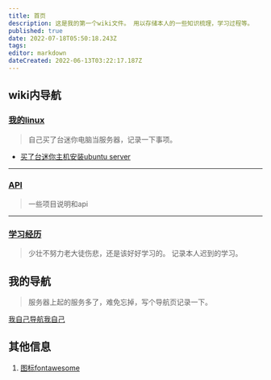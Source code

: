 ```yaml
---
title: 首页
description: 这是我的第一个wiki文件。 用以存储本人的一些知识梳理，学习过程等。
published: true
date: 2022-07-18T05:50:18.243Z
tags: 
editor: markdown
dateCreated: 2022-06-13T03:22:17.187Z
---
```




## wiki内导航

### [我的linux](/mine-linux)
> 自己买了台迷你电脑当服务器，记录一下事项。

  - [买了台迷你主机安装ubuntu server](/mine-linux/001)
  
----  
  
###  [API](/mine-api)
> 一些项目说明和api
---- 

### [学习经历](/education)
> 少壮不努力老大徒伤悲，还是该好好学习的。 记录本人迟到的学习。

## 我的导航
> 服务器上起的服务多了，难免忘掉，写个导航页记录一下。

[我自己导航我自己](https://nav.xuqiudong.cn:88)

## 其他信息
1. [图标fontawesome](https://fontawesome.com/v4/icons/)